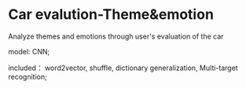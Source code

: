 # Car evalution-Theme&emotion
Analyze themes and emotions through user's evaluation of the car
  
  model:
    CNN;
    
  included：
    word2vector, 
    shuffle, 
    dictionary generalization, 
    Multi-target recognition;
